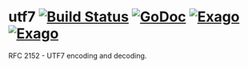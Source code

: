 # utf7 [![Build Status](https://travis-ci.org/cention-sany/utf7.png?branch=master)](https://travis-ci.org/cention-sany/utf7) [![GoDoc](https://godoc.org/github.com/cention-sany/utf7?status.png)](https://godoc.org/github.com/cention-sany/utf7) [![Exago](https://api.exago.io:443/badge/cov/github.com/cention-sany/utf7)](https://exago.io/project/github.com/cention-sany/utf7) [![Exago](https://api.exago.io:443/badge/rank/github.com/cention-sany/utf7)](https://exago.io/project/github.com/cention-sany/utf7)
RFC 2152 - UTF7 encoding and decoding.
